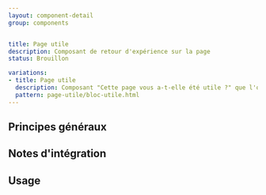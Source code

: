 ```yaml
---
layout: component-detail
group: components


title: Page utile
description: Composant de retour d'expérience sur la page
status: Brouillon

variations:
- title: Page utile
  description: Composant "Cette page vous a-t-elle été utile ?" que l'on retrouve en bas de page.
  pattern: page-utile/bloc-utile.html
---
```



## Principes généraux


## Notes d'intégration


## Usage
